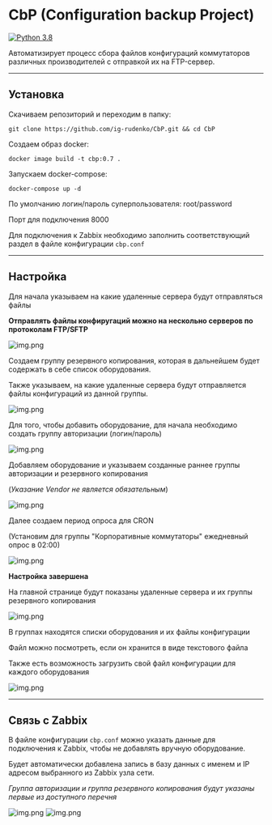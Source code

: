 # CbP (Configuration backup Project)

[![Python 3.8](https://img.shields.io/badge/python-3.8-blue.svg)](https://www.python.org/downloads/release/python-380/)

Автоматизирует процесс сбора файлов конфигураций коммутаторов 
различных производителей с отправкой их на FTP-сервер.

---

## Установка

Скачиваем репозиторий и переходим в папку:

    git clone https://github.com/ig-rudenko/CbP.git && cd CbP

Создаем образ docker:

    docker image build -t cbp:0.7 .

Запускаем docker-compose:

    docker-compose up -d

По умолчанию логин/пароль суперпользователя: root/password

Порт для подключения 8000

Для подключения к Zabbix необходимо заполнить соответствующий раздел в файле конфигурации `cbp.conf`

---
## Настройка
Для начала указываем на какие удаленные сервера будут отправляться файлы

**Отправлять файлы конфиругаций можно на нескольно серверов по 
протоколам FTP/SFTP**

![img.png](static/img/img6.png)

Создаем группу резервного копирования, которая в дальнейшем будет 
содержать в себе список оборудования. 

Также указываем, на какие удаленные сервера будут отправляется 
файлы конфигураций из данной группы.

![img.png](static/img/img7.png)

Для того, чтобы добавить оборудование, для начала необходимо создать 
группу авторизации (логин/пароль)

![img.png](static/img/img8.png)

Добавляем оборудование и указываем созданные раннее группы 
авторизации и резервного копирования

(_Указание Vendor не является обязательным_)

![img.png](static/img/img9.png)

Далее создаем период опроса для CRON

(Установим для группы "Корпоративные коммутаторы" ежедневный 
опрос в 02:00)

![img.png](static/img/img10.png)

**Настройка завершена**

На главной странице будут показаны удаленные сервера и их группы резервного копирования

![img.png](static/img/img.png)

В группах находятся списки оборудования и их файлы конфигурации

Файл можно посмотреть, если он хранится в виде текстового файла

Также есть возможность загрузить свой файл конфигурации для каждого оборудования

![img.png](static/img/img5.png)

---
## Связь с Zabbix

В файле конфигурации `cbp.conf` можно указать данные для подключения 
к Zabbix, чтобы не добавлять вручную оборудование.

Будет автоматически добавлена запись в базу данных с именем и 
IP адресом выбранного из Zabbix узла сети.

_Группа авторизации и группа резервного копирования будут 
указаны первые из доступного перечня_


![img.png](static/img/img3.png)
![img.png](static/img/img4.png)